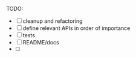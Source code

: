 TODO:

- [ ] cleanup and refactoring
- [ ] define relevant APIs in order of importance
- [ ] tests
- [ ] README/docs
- [ ]
